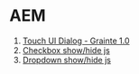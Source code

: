 # AEM 

1. [Touch UI Dialog - Grainte 1.0](dialog/touch-ui-dialog.md)
2. [Checkbox show/hide js](examples/checkbox)
3. [Dropdown show/hide js](examples/dropdown)


